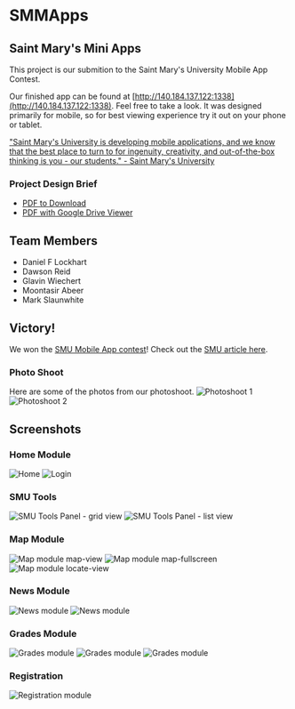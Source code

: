 SMMApps
==============

## Saint Mary's Mini Apps

This project is our submition to the Saint Mary's University Mobile App Contest.

Our finished app can be found at [http://140.184.137.122:1338](http://140.184.137.122:1338). Feel free to take a look. 
It was designed primarily for mobile, so for best viewing experience try it out on your phone or tablet.

["Saint Mary's University is developing mobile applications, and we know that the best place to turn to for ingenuity, creativity, and out-of-the-box thinking is you - our students." - Saint Mary's University](http://www.smu.ca/academic/science/department/mobile-app-contest.html)

### Project Design Brief
- [PDF to Download](/Documentation/DesignBrief.pdf)
- [PDF with Google Drive Viewer](https://docs.google.com/file/d/0B7NB64046FUFM2xzQlBuU2ROOTg/edit?usp=sharing)

## Team Members
- Daniel F Lockhart
- Dawson Reid
- Glavin Wiechert
- Moontasir Abeer
- Mark Slaunwhite

## Victory!
We won the [SMU Mobile App contest](http://www.smu.ca/academic/science/department/mobile-app-contest.html)! 
Check out the [SMU article here](http://www.smu.ca/newsreleases/2013/may/team-smmapps-wins-saint-marys-first-ever-mobile-app-contest-.html).
### Photo Shoot
Here are some of the photos from our photoshoot.
![Photoshoot 1](/Screenshots/photoshoot_1.jpg "Photoshoot 1")
![Photoshoot 2](/Screenshots/photoshoot_2.jpg "Photoshoot 2")


## Screenshots
### Home Module
![Home](/Screenshots/home_2.png "Home page module")
![Login](/Screenshots/login_1.png "Login")
### SMU Tools
![SMU Tools Panel - grid view](/Screenshots/SMU_Tools_gridview_1.png "SMU Tools panel - grid view")
![SMU Tools Panel - list view](/Screenshots/SMU_Tools_listview_1.png "SMU Tools panel - list view")
### Map Module
![Map module map-view](/Screenshots/map_mapview_3.png "Map module map-view")
![Map module map-fullscreen](/Screenshots/map_fullscreen_1.png "Map module map-fullscreen")
![Map module locate-view](/Screenshots/map_locateview_1.png "Map module locate-view")
### News Module
![News module](/Screenshots/news_5.png "News module")
![News module](/Screenshots/news_4.png "News module")
### Grades Module
![Grades module](/Screenshots/grade_1.png "Grades module")
![Grades module](/Screenshots/grade_2.png "Grades module")
![Grades module](/Screenshots/grade_3.png "Grades module")
### Registration
![Registration module](/Screenshots/registration_1.png "Registration module")
